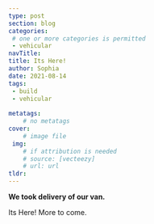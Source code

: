 ```yaml
---
type: post
section: blog
categories: 
 # one or more categories is permitted
 - vehicular
navTitle: 
title: Its Here!
author: Sophia
date: 2021-08-14
tags:
 - build
 - vehicular
 
metatags:
	# no metatags
cover: 
	# image file
 img: 
	# if attribution is needed
	# source: [vecteezy]
	# url: url
tldr:
---
```

**We took delivery of our van.**<!--excerpt-->

Its Here!  More to come.